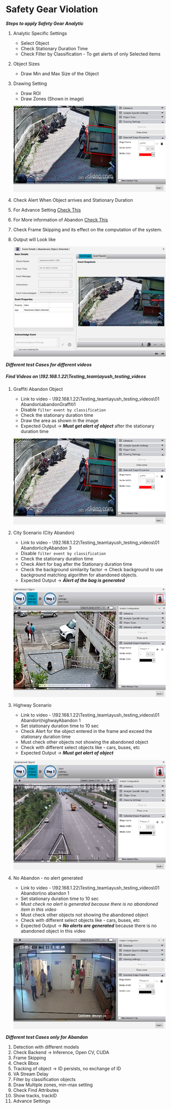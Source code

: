 # **Safety Gear Violation**
 
***Steps to apply Safety Gear Analytic***

1. Analytic Specific Settings
   - Select Object
   - Check Stationary Duration Time                                 
   - Check Filter by Classification - To get alerts of only Selected items
2. Object Sizes
   - Draw Min and Max Size of the Object
3. Drawing Setting
   - Draw ROI
   - Draw Zones (Shown in image)
   
    ![image](https://github.com/ayushaggarwalI2V/Video-Analytics-Server/blob/main/01%20Abandon%20Object%20Detection/images/graffiti.png "VMS image")
   
4. Check Alert When Object arrives and Stationary Duration
5. For Advance Setting [Check This](https://stackoverflowteams.com/c/i2v-systems/questions/132)
6. For More information of Abandon [Check This](https://stackoverflowteams.com/c/i2v-systems/questions/114)
7. Check Frame Skipping and its effect on the computation of the system.
8. Output will Look like
   
   ![image](https://github.com/ayushaggarwalI2V/Video-Analytics-Server/blob/main/01%20Abandon%20Object%20Detection/images/abandoned_graffiti_output.png "Abandon Output")

***Different test Cases for different videos***
##### Find Videos on _\\192.168.1.22\Testing_team\ayush_testing_videos_

1. Graffiti Abandon Object
   - Link to video - \\192.168.1.22\Testing_team\ayush_testing_videos\01 Abandon\abandonGraffiti1
   - Disable `filter event by classification`
   - Check the stationary duration time
   - Draw the area as shown in the image
   - Expected Output -> **_Must get alert of object_** after the stationary duration time
     
   ![image](https://github.com/ayushaggarwalI2V/Video-Analytics-Server/blob/main/01%20Abandon%20Object%20Detection/images/graffiti.png "Graffiti Abandon")

2. City Scenario (City Abandon)
   - Link to video - \\192.168.1.22\Testing_team\ayush_testing_videos\01 Abandon\cityAbandon 3
   - Disable `filter event by classification`
   - Check the stationary duration time
   - Check Alert for bag after the Stationary duration time
   - Check the background similarity factor -> Check background to use background matching algorithm for abandoned objects.
   - Expected Output -> **_Alert of the bag is generated_**
   
   ![image](https://github.com/ayushaggarwalI2V/Video-Analytics-Server/blob/main/01%20Abandon%20Object%20Detection/images/cityAbandoned.png "City Abandon")

3. Highway Scenario
   - Link to video - \\192.168.1.22\Testing_team\ayush_testing_videos\01 Abandon\highwayAbandon 1
   - Set stationary duration time to 10 sec
   - Check Alert for the object entered in the frame and exceed the stationary duration time 
   - Must check other objects not showing the abandoned object
   - Check with different select objects like - cars, buses, etc
   - Expected Output -> **_Must get alert of object_**
     
   ![image](https://github.com/ayushaggarwalI2V/Video-Analytics-Server/blob/main/01%20Abandon%20Object%20Detection/images/highwayAbandoned.png "Highway Abandon")

4. No Abandon - no alert generated 
   - Link to video - \\192.168.1.22\Testing_team\ayush_testing_videos\01 Abandon\no abandon 1
   - Set stationary duration time to 10 sec
   - *Must check no alert is generated because there is no abandoned item in this video*
   - Must check other objects not showing the abandoned object
   - Check with different select objects like - cars, buses, etc
   - Expected Output -> **_No alerts are generated_** because there is no abandoned object in this video
     
   ![image](https://github.com/ayushaggarwalI2V/Video-Analytics-Server/blob/main/01%20Abandon%20Object%20Detection/images/no%20abandoned.png "No Abandon")

***Different test Cases only for Abandon***

1. Detection with different models
2. Check Backend -> Inference, Open CV, CUDA
3. Frame Skipping
4. Check Bbox
5. Tracking of object -> ID persists, no exchange of ID
6. VA Stream Delay
7. Filter by classification objects
8. Draw Multiple zones, min-max setting
9. Check Find Attributes
10. Show tracks, trackID
11. Advance Settings

